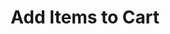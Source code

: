 ---
title: Add Items to Cart
excerpt: |
  This endpoint allows you add items to your cart.
  <div class="info-box">
    <h4><i class="fas fa-info-circle"></i> Note:</h4>
    <p>You can only add items to your cart if you are a regular user. Users with admin privilege can't add items to cart.</p>
  </div>
api:
  file: cart.json
  operationId: post_cart-add
hidden: false
---